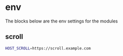 # env
The blocks below are the env settings for the modules 

## scroll
```bash
HOST_SCROLL=https://scroll.example.com
```
